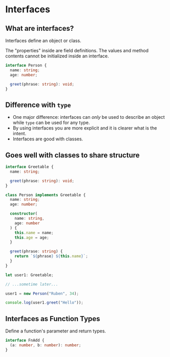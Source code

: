 # Interfaces

## What are interfaces?

Interfaces define an object or class.

The "properties" inside are field definitions. The values and method contents cannot be initialized inside an interface.

```ts
interface Person {
  name: string;
  age: number;

  greet(phrase: string): void;
}
```

## Difference with `type`

- One major difference: interfaces can _only_ be used to describe an object while `type` can be used for any type.
- By using interfaces you are more explicit and it is clearer what is the intent.
- Interfaces are good with classes.

## Goes well with classes to share structure

```ts
interface Greetable {
  name: string;

  greet(phrase: string): void;
}

class Person implements Greetable {
  name: string;
  age: number;

  constructor(
    name: string,
    age: number
  ) {
    this.name = name;
    this.age = age;
  }

  greet(phrase: string) {
    return `${phrase} ${this.name}`;
  }
}

let user1: Greetable;

// ...sometime later...

user1 = new Person("Ruben", 34);

console.log(user1.greet("Hello"));
```

## Interfaces as Function Types

Define a function's parameter and return types.

```ts
interface FnAdd {
  (a: number, b: number): number;
}
```

